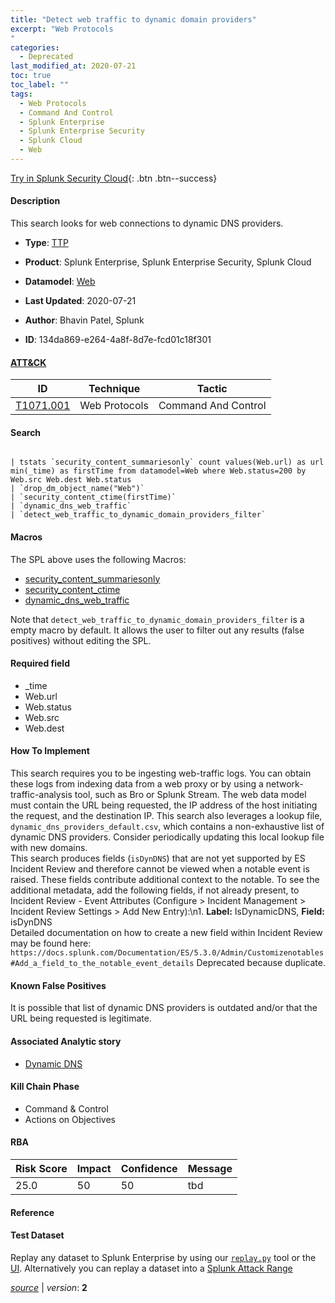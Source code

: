 ```yaml
---
title: "Detect web traffic to dynamic domain providers"
excerpt: "Web Protocols
"
categories:
  - Deprecated
last_modified_at: 2020-07-21
toc: true
toc_label: ""
tags:
  - Web Protocols
  - Command And Control
  - Splunk Enterprise
  - Splunk Enterprise Security
  - Splunk Cloud
  - Web
---
```




[Try in Splunk Security Cloud](https://www.splunk.com/en_splunk_app_enrichmentus/cyber-security.html){: .btn .btn--success}

#### Description

This search looks for web connections to dynamic DNS providers.

- **Type**: [TTP](https://github.com/splunk/security_content/wiki/object-Analytic-Types)
- **Product**: Splunk Enterprise, Splunk Enterprise Security, Splunk Cloud
- **Datamodel**: [Web](https://docs.splunk.com/Documentation/CIM/latest/User/Web)

- **Last Updated**: 2020-07-21
- **Author**: Bhavin Patel, Splunk
- **ID**: 134da869-e264-4a8f-8d7e-fcd01c18f301


#### [ATT&CK](https://attack.mitre.org/)

| ID             | Technique        |  Tactic             |
| -------------- | ---------------- |-------------------- |
| [T1071.001](https://attack.mitre.org/techniques/T1071/001/) | Web Protocols | Command And Control |

#### Search

```

| tstats `security_content_summariesonly` count values(Web.url) as url min(_time) as firstTime from datamodel=Web where Web.status=200 by Web.src Web.dest Web.status 
| `drop_dm_object_name("Web")` 
| `security_content_ctime(firstTime)` 
| `dynamic_dns_web_traffic` 
| `detect_web_traffic_to_dynamic_domain_providers_filter`
```

#### Macros
The SPL above uses the following Macros:
* [security_content_summariesonly](https://github.com/splunk/security_content/blob/develop/macros/security_content_summariesonly.yml)
* [security_content_ctime](https://github.com/splunk/security_content/blob/develop/macros/security_content_ctime.yml)
* [dynamic_dns_web_traffic](https://github.com/splunk/security_content/blob/develop/macros/dynamic_dns_web_traffic.yml)

Note that `detect_web_traffic_to_dynamic_domain_providers_filter` is a empty macro by default. It allows the user to filter out any results (false positives) without editing the SPL.

#### Required field
* _time
* Web.url
* Web.status
* Web.src
* Web.dest


#### How To Implement
This search requires you to be ingesting web-traffic logs. You can obtain these logs from indexing data from a web proxy or by using a network-traffic-analysis tool, such as Bro or Splunk Stream. The web data model must contain the URL being requested, the IP address of the host initiating the request, and the destination IP. This search also leverages a lookup file, `dynamic_dns_providers_default.csv`, which contains a non-exhaustive list of dynamic DNS providers. Consider periodically updating this local lookup file with new domains.\
This search produces fields (`isDynDNS`) that are not yet supported by ES Incident Review and therefore cannot be viewed when a notable event is raised. These fields contribute additional context to the notable. To see the additional metadata, add the following fields, if not already present, to Incident Review - Event Attributes (Configure > Incident Management > Incident Review Settings > Add New Entry):\\n1. **Label:** IsDynamicDNS, **Field:** isDynDNS\
Detailed documentation on how to create a new field within Incident Review may be found here: `https://docs.splunk.com/Documentation/ES/5.3.0/Admin/Customizenotables#Add_a_field_to_the_notable_event_details` Deprecated because duplicate.

#### Known False Positives
It is possible that list of dynamic DNS providers is outdated and/or that the URL being requested is legitimate.

#### Associated Analytic story
* [Dynamic DNS](/stories/dynamic_dns)


#### Kill Chain Phase
* Command & Control
* Actions on Objectives



#### RBA

| Risk Score  | Impact      | Confidence   | Message      |
| ----------- | ----------- |--------------|--------------|
| 25.0 | 50 | 50 | tbd |




#### Reference


#### Test Dataset
Replay any dataset to Splunk Enterprise by using our [`replay.py`](https://github.com/splunk/attack_data#using-replaypy) tool or the [UI](https://github.com/splunk/attack_data#using-ui).
Alternatively you can replay a dataset into a [Splunk Attack Range](https://github.com/splunk/attack_range#replay-dumps-into-attack-range-splunk-server)



[*source*](https://github.com/splunk/security_content/tree/develop/detections/deprecated/detect_web_traffic_to_dynamic_domain_providers.yml) \| *version*: **2**